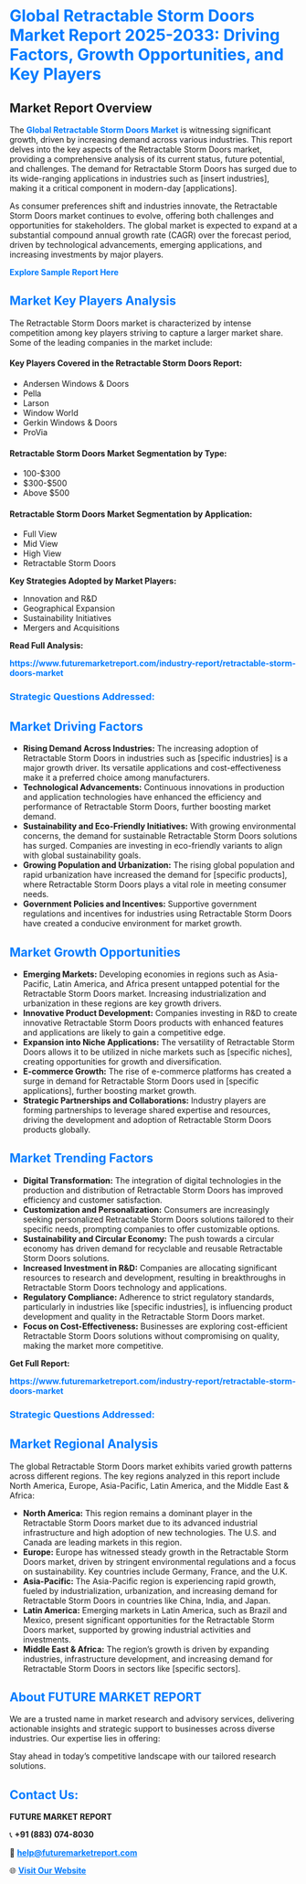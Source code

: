 <h1 style="color: #007BFF;">Global Retractable Storm Doors Market Report 2025-2033: Driving Factors, Growth Opportunities, and Key Players</h1>

<section id="overview">
<h2>Market Report Overview</h2>
<p>The <a href="https://www.futuremarketreport.com/industry-report/retractable-storm-doors-market" style="color: #007BFF; text-decoration: none;"><strong>Global Retractable Storm Doors Market</strong></a> is witnessing significant growth, driven by increasing demand across various industries. This report delves into the key aspects of the Retractable Storm Doors market, providing a comprehensive analysis of its current status, future potential, and challenges. The demand for Retractable Storm Doors has surged due to its wide-ranging applications in industries such as [insert industries], making it a critical component in modern-day [applications].</p>
<p>As consumer preferences shift and industries innovate, the Retractable Storm Doors market continues to evolve, offering both challenges and opportunities for stakeholders. The global market is expected to expand at a substantial compound annual growth rate (CAGR) over the forecast period, driven by technological advancements, emerging applications, and increasing investments by major players.</p>
</section>

<section id="overview">
<p><a href="https://www.futuremarketreport.com/request-sample/reportId=111859" style="color: #007BFF; text-decoration: none;"><strong>Explore Sample Report Here</strong></a></p>
</section>

<section id="key-players">
<h2 style="color: #007BFF;">Market Key Players Analysis</h2>
<p>The Retractable Storm Doors market is characterized by intense competition among key players striving to capture a larger market share. Some of the leading companies in the market include:</p>
<h4>Key Players Covered in the Retractable Storm Doors Report:</h4>
<ul><li>Andersen Windows &amp; Doors</li><li>Pella</li><li>Larson</li><li>Window World</li><li>Gerkin Windows &amp; Doors</li><li>ProVia</li></ul>
<h4>Retractable Storm Doors Market Segmentation by Type:</h4>
<ul><li>100-$300</li><li>$300-$500</li><li>Above $500</li></ul>

<h4>Retractable Storm Doors Market Segmentation by Application:</h4>
<ul><li>Full View</li><li>Mid View</li><li>High View</li><li>Retractable Storm Doors</li></ul>
<p><strong>Key Strategies Adopted by Market Players:</strong></p>
<ul>
<li>Innovation and R&D</li>
<li>Geographical Expansion</li>
<li>Sustainability Initiatives</li>
<li>Mergers and Acquisitions</li>
</ul>
</section>

<section>
<p><strong>Read Full Analysis: </strong></p><a href="https://www.futuremarketreport.com/industry-report/retractable-storm-doors-market" style="color: #007BFF; text-decoration: none;"><strong>https://www.futuremarketreport.com/industry-report/retractable-storm-doors-market</strong></a>
<h3 style="color: #007BFF;">Strategic Questions Addressed:</h3>
</section>

<section id="driving-factors">
<h2 style="color: #007BFF;">Market Driving Factors</h2>
<ul>
<li><strong>Rising Demand Across Industries:</strong> The increasing adoption of Retractable Storm Doors in industries such as [specific industries] is a major growth driver. Its versatile applications and cost-effectiveness make it a preferred choice among manufacturers.</li>
<li><strong>Technological Advancements:</strong> Continuous innovations in production and application technologies have enhanced the efficiency and performance of Retractable Storm Doors, further boosting market demand.</li>
<li><strong>Sustainability and Eco-Friendly Initiatives:</strong> With growing environmental concerns, the demand for sustainable Retractable Storm Doors solutions has surged. Companies are investing in eco-friendly variants to align with global sustainability goals.</li>
<li><strong>Growing Population and Urbanization:</strong> The rising global population and rapid urbanization have increased the demand for [specific products], where Retractable Storm Doors plays a vital role in meeting consumer needs.</li>
<li><strong>Government Policies and Incentives:</strong> Supportive government regulations and incentives for industries using Retractable Storm Doors have created a conducive environment for market growth.</li>
</ul>
</section>

<section id="growth-opportunities">
<h2 style="color: #007BFF;">Market Growth Opportunities</h2>
<ul>
<li><strong>Emerging Markets:</strong> Developing economies in regions such as Asia-Pacific, Latin America, and Africa present untapped potential for the Retractable Storm Doors market. Increasing industrialization and urbanization in these regions are key growth drivers.</li>
<li><strong>Innovative Product Development:</strong> Companies investing in R&D to create innovative Retractable Storm Doors products with enhanced features and applications are likely to gain a competitive edge.</li>
<li><strong>Expansion into Niche Applications:</strong> The versatility of Retractable Storm Doors allows it to be utilized in niche markets such as [specific niches], creating opportunities for growth and diversification.</li>
<li><strong>E-commerce Growth:</strong> The rise of e-commerce platforms has created a surge in demand for Retractable Storm Doors used in [specific applications], further boosting market growth.</li>
<li><strong>Strategic Partnerships and Collaborations:</strong> Industry players are forming partnerships to leverage shared expertise and resources, driving the development and adoption of Retractable Storm Doors products globally.</li>
</ul>
</section>

<section id="trending-factors">
<h2 style="color: #007BFF;">Market Trending Factors</h2>
<ul>
<li><strong>Digital Transformation:</strong> The integration of digital technologies in the production and distribution of Retractable Storm Doors has improved efficiency and customer satisfaction.</li>
<li><strong>Customization and Personalization:</strong> Consumers are increasingly seeking personalized Retractable Storm Doors solutions tailored to their specific needs, prompting companies to offer customizable options.</li>
<li><strong>Sustainability and Circular Economy:</strong> The push towards a circular economy has driven demand for recyclable and reusable Retractable Storm Doors solutions.</li>
<li><strong>Increased Investment in R&D:</strong> Companies are allocating significant resources to research and development, resulting in breakthroughs in Retractable Storm Doors technology and applications.</li>
<li><strong>Regulatory Compliance:</strong> Adherence to strict regulatory standards, particularly in industries like [specific industries], is influencing product development and quality in the Retractable Storm Doors market.</li>
<li><strong>Focus on Cost-Effectiveness:</strong> Businesses are exploring cost-efficient Retractable Storm Doors solutions without compromising on quality, making the market more competitive.</li>
</ul>
</section>

<section>
<p><strong>Get Full Report: </strong></p><a href="https://www.futuremarketreport.com/industry-report/retractable-storm-doors-market" style="color: #007BFF; text-decoration: none;"><strong>https://www.futuremarketreport.com/industry-report/retractable-storm-doors-market</strong></a>
<h3 style="color: #007BFF;">Strategic Questions Addressed:</h3>
</section>


<section id="regional-analysis">
<h2 style="color: #007BFF;">Market Regional Analysis</h2>
<p>The global Retractable Storm Doors market exhibits varied growth patterns across different regions. The key regions analyzed in this report include North America, Europe, Asia-Pacific, Latin America, and the Middle East & Africa:</p>
<ul>
<li><strong>North America:</strong> This region remains a dominant player in the Retractable Storm Doors market due to its advanced industrial infrastructure and high adoption of new technologies. The U.S. and Canada are leading markets in this region.</li>
<li><strong>Europe:</strong> Europe has witnessed steady growth in the Retractable Storm Doors market, driven by stringent environmental regulations and a focus on sustainability. Key countries include Germany, France, and the U.K.</li>
<li><strong>Asia-Pacific:</strong> The Asia-Pacific region is experiencing rapid growth, fueled by industrialization, urbanization, and increasing demand for Retractable Storm Doors in countries like China, India, and Japan.</li>
<li><strong>Latin America:</strong> Emerging markets in Latin America, such as Brazil and Mexico, present significant opportunities for the Retractable Storm Doors market, supported by growing industrial activities and investments.</li>
<li><strong>Middle East & Africa:</strong> The region’s growth is driven by expanding industries, infrastructure development, and increasing demand for Retractable Storm Doors in sectors like [specific sectors].</li>
</ul>
</section>

<footer>
<h2 style="color: #007BFF;">About FUTURE MARKET REPORT</h2>
<p>We are a trusted name in market research and advisory services, delivering actionable insights and strategic support to businesses across diverse industries. Our expertise lies in offering:</p>

<p>Stay ahead in today’s competitive landscape with our tailored research solutions.</p>

<h2 style="color: #007BFF;">Contact Us:</h2>
<p><strong>FUTURE MARKET REPORT</strong></p>
<p>📞 <strong>+91 (883) 074-8030</strong></p>
<p>📧 <strong><a href="mailto:help@futuremarketreport.com" style="color: #007BFF;">help@futuremarketreport.com</a></strong></p>
<p>🌐 <strong><a href="https://www.futuremarketreport.com/" style="color: #007BFF;">Visit Our Website</a></strong></p>
</footer>